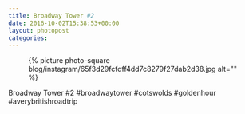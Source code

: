 ```yaml
---
title: Broadway Tower #2
date: 2016-10-02T15:38:53+00:00
layout: photopost
categories:
---
```


<figure class="photo photo--square">
  {% picture photo-square blog/instagram/65f3d29fcfdff4dd7c8279f27dab2d38.jpg alt="" %}
</figure>

Broadway Tower #2
#broadwaytower #cotswolds #goldenhour #averybritishroadtrip
